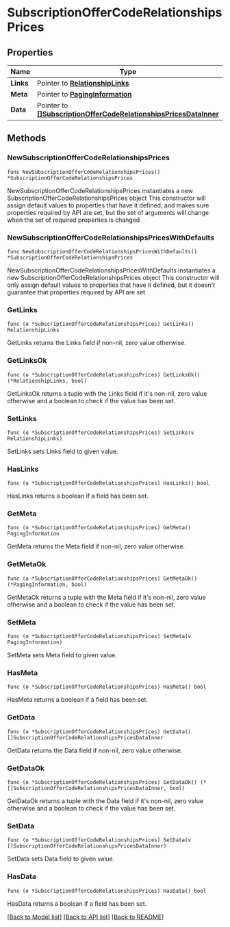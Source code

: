 # SubscriptionOfferCodeRelationshipsPrices

## Properties

Name | Type | Description | Notes
------------ | ------------- | ------------- | -------------
**Links** | Pointer to [**RelationshipLinks**](RelationshipLinks.md) |  | [optional] 
**Meta** | Pointer to [**PagingInformation**](PagingInformation.md) |  | [optional] 
**Data** | Pointer to [**[]SubscriptionOfferCodeRelationshipsPricesDataInner**](SubscriptionOfferCodeRelationshipsPricesDataInner.md) |  | [optional] 

## Methods

### NewSubscriptionOfferCodeRelationshipsPrices

`func NewSubscriptionOfferCodeRelationshipsPrices() *SubscriptionOfferCodeRelationshipsPrices`

NewSubscriptionOfferCodeRelationshipsPrices instantiates a new SubscriptionOfferCodeRelationshipsPrices object
This constructor will assign default values to properties that have it defined,
and makes sure properties required by API are set, but the set of arguments
will change when the set of required properties is changed

### NewSubscriptionOfferCodeRelationshipsPricesWithDefaults

`func NewSubscriptionOfferCodeRelationshipsPricesWithDefaults() *SubscriptionOfferCodeRelationshipsPrices`

NewSubscriptionOfferCodeRelationshipsPricesWithDefaults instantiates a new SubscriptionOfferCodeRelationshipsPrices object
This constructor will only assign default values to properties that have it defined,
but it doesn't guarantee that properties required by API are set

### GetLinks

`func (o *SubscriptionOfferCodeRelationshipsPrices) GetLinks() RelationshipLinks`

GetLinks returns the Links field if non-nil, zero value otherwise.

### GetLinksOk

`func (o *SubscriptionOfferCodeRelationshipsPrices) GetLinksOk() (*RelationshipLinks, bool)`

GetLinksOk returns a tuple with the Links field if it's non-nil, zero value otherwise
and a boolean to check if the value has been set.

### SetLinks

`func (o *SubscriptionOfferCodeRelationshipsPrices) SetLinks(v RelationshipLinks)`

SetLinks sets Links field to given value.

### HasLinks

`func (o *SubscriptionOfferCodeRelationshipsPrices) HasLinks() bool`

HasLinks returns a boolean if a field has been set.

### GetMeta

`func (o *SubscriptionOfferCodeRelationshipsPrices) GetMeta() PagingInformation`

GetMeta returns the Meta field if non-nil, zero value otherwise.

### GetMetaOk

`func (o *SubscriptionOfferCodeRelationshipsPrices) GetMetaOk() (*PagingInformation, bool)`

GetMetaOk returns a tuple with the Meta field if it's non-nil, zero value otherwise
and a boolean to check if the value has been set.

### SetMeta

`func (o *SubscriptionOfferCodeRelationshipsPrices) SetMeta(v PagingInformation)`

SetMeta sets Meta field to given value.

### HasMeta

`func (o *SubscriptionOfferCodeRelationshipsPrices) HasMeta() bool`

HasMeta returns a boolean if a field has been set.

### GetData

`func (o *SubscriptionOfferCodeRelationshipsPrices) GetData() []SubscriptionOfferCodeRelationshipsPricesDataInner`

GetData returns the Data field if non-nil, zero value otherwise.

### GetDataOk

`func (o *SubscriptionOfferCodeRelationshipsPrices) GetDataOk() (*[]SubscriptionOfferCodeRelationshipsPricesDataInner, bool)`

GetDataOk returns a tuple with the Data field if it's non-nil, zero value otherwise
and a boolean to check if the value has been set.

### SetData

`func (o *SubscriptionOfferCodeRelationshipsPrices) SetData(v []SubscriptionOfferCodeRelationshipsPricesDataInner)`

SetData sets Data field to given value.

### HasData

`func (o *SubscriptionOfferCodeRelationshipsPrices) HasData() bool`

HasData returns a boolean if a field has been set.


[[Back to Model list]](../README.md#documentation-for-models) [[Back to API list]](../README.md#documentation-for-api-endpoints) [[Back to README]](../README.md)


